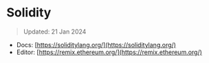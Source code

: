 # Solidity
>  Updated: 21 Jan 2024

- Docs: [https://soliditylang.org/](https://soliditylang.org/)
- Editor: [https://remix.ethereum.org/](https://remix.ethereum.org/)

